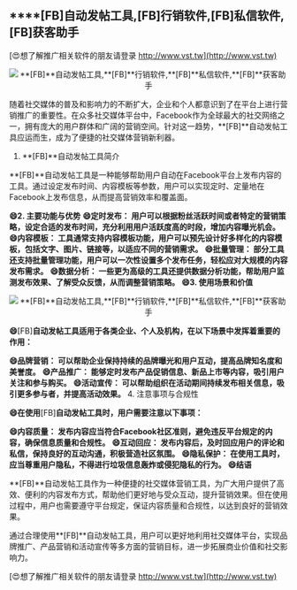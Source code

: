 ## ****[FB]**自动发帖工具,**[FB]**行销软件,**[FB]**私信软件,**[FB]**获客助手**

[😍想了解推广相关软件的朋友请登录 http://www.vst.tw](http://www.vst.tw)

 <center><img src="https://vst.tw/MP4/tuiguang/png/4.png" alt="**[FB]**自动发帖工具,**[FB]**行销软件,**[FB]**私信软件,**[FB]**获客助手"></center>

随着社交媒体的普及和影响力的不断扩大，企业和个人都意识到了在平台上进行营销推广的重要性。在众多社交媒体平台中，Facebook作为全球最大的社交网络之一，拥有庞大的用户群体和广阔的营销空间。针对这一趋势，**[FB]**自动发帖工具应运而生，成为了便捷的社交媒体营销新利器。

1. **[FB]**自动发帖工具简介

**[FB]**自动发帖工具是一种能够帮助用户自动在Facebook平台上发布内容的工具。通过设定发布时间、内容模板等参数，用户可以实现定时、定量地在Facebook上发布信息，从而提高营销效率和覆盖面。

**😄2. 主要功能与优势**
**😄定时发布： 用户可以根据粉丝活跃时间或者特定的营销策略，设定合适的发布时间，充分利用用户活跃度高的时段，增加内容曝光机会。**
**😄内容模板： 工具通常支持内容模板功能，用户可以预先设计好多样化的内容模板，包括文字、图片、链接等，以适应不同的营销需求。**
**😄批量管理： 部分工具还支持批量管理功能，用户可以一次性设置多个发布任务，轻松应对大规模的内容发布需求。**
**😄数据分析： 一些更为高级的工具还提供数据分析功能，帮助用户监测发布效果、了解受众反馈，从而调整营销策略。**
**😄3. 使用场景和价值**

 <center><img src="https://vst.tw/MP4/tuiguang/png/0.png" alt="**[FB]**自动发帖工具,**[FB]**行销软件,**[FB]**私信软件,**[FB]**获客助手"></center>

**😄**[FB]**自动发帖工具适用于各类企业、个人及机构，在以下场景中发挥着重要的作用：**

**😄品牌营销： 可以帮助企业保持持续的品牌曝光和用户互动，提高品牌知名度和美誉度。**
**😄产品推广： 能够定时发布产品促销信息、新品上市等内容，吸引用户关注和参与购买。**
**😄活动宣传： 可以帮助组织在活动期间持续发布相关信息，吸引更多参与者，并提高活动效果。**
4. 注意事项与合规性

**😄在使用**[FB]**自动发帖工具时，用户需要注意以下事项：**

**😄内容质量： 发布内容应当符合Facebook社区准则，避免违反平台规定的内容，确保信息质量和合规性。**
**😄互动回应： 发布内容后，及时回应用户的评论和私信，保持良好的互动沟通，积极营造社区氛围。**
**😄隐私保护： 在使用工具时，应当尊重用户隐私，不得进行垃圾信息轰炸或侵犯隐私的行为。**
**😄结语**

**[FB]**自动发帖工具作为一种便捷的社交媒体营销工具，为广大用户提供了高效、便利的内容发布方式，帮助他们更好地与受众互动，提升营销效果。但在使用过程中，用户也需要遵守平台规定，保证内容质量和合规性，以达到良好的营销效果。

通过合理使用**[FB]**自动发帖工具，用户可以更好地利用社交媒体平台，实现品牌推广、产品营销和活动宣传等多方面的营销目标，进一步拓展商业价值和社交影响力。

[😍想了解推广相关软件的朋友请登录 http://www.vst.tw](http://www.vst.tw)



